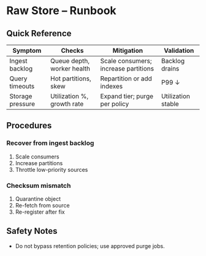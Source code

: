 # Raw Store – Runbook

## Quick Reference
| Symptom | Checks | Mitigation | Validation |
|---|---|---|---|
| Ingest backlog | Queue depth, worker health | Scale consumers; increase partitions | Backlog drains |
| Query timeouts | Hot partitions, skew | Repartition or add indexes | P99 ↓ |
| Storage pressure | Utilization %, growth rate | Expand tier; purge per policy | Utilization stable |

## Procedures
### Recover from ingest backlog
1. Scale consumers
2. Increase partitions
3. Throttle low-priority sources

### Checksum mismatch
1. Quarantine object
2. Re-fetch from source
3. Re-register after fix

## Safety Notes
- Do not bypass retention policies; use approved purge jobs.
